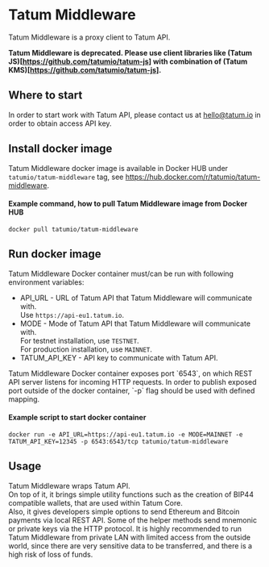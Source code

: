 # Tatum Middleware 
Tatum Middleware is a proxy client to Tatum API.

**Tatum Middleware is deprecated. Please use client libraries like (Tatum JS)[https://github.com/tatumio/tatum-js] with combination of (Tatum KMS)[https://github.com/tatumio/tatum-js].**

## Where to start
In order to start work with Tatum API, please contact us at <a target="_blank" href="mailto:hello@tatum.io">hello@tatum.io</a> in order to obtain access API key.

## Install docker image
Tatum Middleware docker image is available in Docker HUB under `tatumio/tatum-middleware` tag, see <a href="https://hub.docker.com/r/tatumio/tatum-middleware">https://hub.docker.com/r/tatumio/tatum-middleware</a>.

#### Example command, how to pull Tatum Middleware image from Docker HUB
```docker pull tatumio/tatum-middleware```

## Run docker image
Tatum Middleware Docker container must/can be run with following environment variables:
  * API_URL - URL of Tatum API that Tatum Middleware will communicate with.<br/>
    Use `https://api-eu1.tatum.io`.<br/>
  * MODE - Mode of Tatum API that Tatum Middleware will communicate with.<br/>
    For testnet installation, use `TESTNET`.<br/>
    For production installation, use `MAINNET`.<br/>
  * TATUM_API_KEY - API key to communicate with Tatum API.<br/>
<p>
Tatum Middleware Docker container exposes port `6543`, on which REST API server listens for incoming HTTP requests.
In order to publish exposed port outside of the docker container, `-p` flag should be used with defined mapping.
</p>

#### Example script to start docker container<br/>
```docker run -e API_URL=https://api-eu1.tatum.io -e MODE=MAINNET -e TATUM_API_KEY=12345 -p 6543:6543/tcp tatumio/tatum-middleware```

## Usage
Tatum Middleware wraps Tatum API.<br/>
On top of it, it brings simple utility functions such as the creation of BIP44 compatible wallets, that are used within Tatum Core.<br/>
Also, it gives developers simple options to send Ethereum and Bitcoin payments via local REST API.
Some of the helper methods send mnemonic or private keys via the HTTP protocol. It is highly recommended to
run Tatum Middleware from private LAN with limited access from the outside world, since there are very sensitive
data to be transferred, and there is a high risk of loss of funds.
